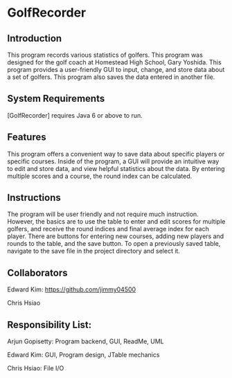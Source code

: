 GolfRecorder
============

## Introduction  

This program records various statistics of golfers. This program was designed for the golf coach at Homestead High School, Gary Yoshida. This program provides a user-friendly GUI to input, change, and store data about a set of golfers. This program also saves the data entered in another file.

## System Requirements

[GolfRecorder] requires Java 6 or above to run.

## Features

This program offers a convenient way to save data about specific players or specific courses. Inside of the program, a GUI will provide an intuitive way to edit and store data, and view helpful statistics about the data. By entering multiple scores and a course, the round index can be calculated. 	 

## Instructions 

The program will be user friendly and not require much instruction. However, the basics are to use the table to enter and edit scores for multiple golfers, and receive the round indices and final average index for each player. There are buttons for entering new courses, adding new players and rounds to the table, and the save button. To open a previously saved table, navigate to the save file in the project directory and select it. 

## Collaborators 

Edward Kim: https://github.com/jimmy04500

Chris Hsiao

## Responsibility List: 	

Arjun Gopisetty: Program backend, GUI, ReadMe, UML 

Edward Kim: GUI, Program design, JTable mechanics 

Chris Hsiao: File I/O




